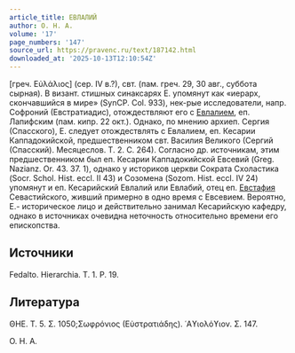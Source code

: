```yaml
---
article_title: ЕВЛАЛИЙ
author: О. Н. А.
volume: '17'
page_numbers: '147'
source_url: https://pravenc.ru/text/187142.html
downloaded_at: '2025-10-13T12:10:54Z'
---
```


[греч. Εὐλάλιος] (сер. IV в.?), свт. (пам. греч. 29, 30 авг., суббота сырная). В визант. стишных синаксарях Е. упомянут как «иерарх, скончавшийся в мире» (SynCP. Col. 933), нек-рые исследователи, напр. Софроний (Евстратиадис), отождествляют его с [Евлалием](https://pravenc.ru/text/Евлалием.html), еп. Лапифским (пам. кипр. 22 окт.). Однако, по мнению архиеп. Сергия (Спасского), Е. следует отождествлять с Евлалием, еп. Кесарии Каппадокийской, предшественником свт. Василия Великого (Сергий (Спасский). Месяцеслов. Т. 2. С. 264). Согласно др. источникам, этим предшественником был еп. Кесарии Каппадокийской Евсевий (Greg. Nazianz. Or. 43. 37. 1), однако у историков церкви Сократа Схоластика (Socr. Schol. Hist. eccl. II 43) и Созомена (Sozom. Hist. eccl. IV 24) упомянут и еп. Кесарийский Евлалий или Евлабий, отец еп. [Евстафия](https://pravenc.ru/text/ЕВСТАФИЙ.html) Севастийского, живший примерно в одно время с Евсевием. Вероятно, Е.- историческое лицо и действительно занимал Кесарийскую кафедру, однако в источниках очевидна неточность относительно времени его епископства.

## Источники

Fedalto. Hierarchia. T. 1. P. 19.

## Литература

ΘΗΕ. Τ. 5. Σ. 1050;Σωφρόνιος (Εὐστρατιάδης). ῾Αϒιολόϒιον. Σ. 147.

О. Н. А.
